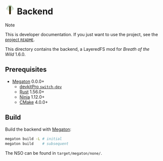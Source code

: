 # <img src="icon.svg" width="32" height="32" alt="All Trees Tracker backend icon"></img> Backend

> [!NOTE]
> This is developer documentation. If you just want to use the project, see the
> [project `README`](/README.md).

This directory contains the backend, a LayeredFS mod for *Breath of the Wild*
1.6.0.

## Prerequisites

- [Megaton](https://megaton.pistonite.dev/install.html) 0.0.0+
  - [devkitPro `switch-dev`](https://devkitpro.org/wiki/Getting_Started)
  - [Rust](https://www.rust-lang.org/tools/install) 1.56.0+
  - [Ninja](https://ninja-build.org/) 1.12.0+
  - [CMake](https://cmake.org/download/) 4.0.0+

## Build

Build the backend with
[Megaton](https://megaton.pistonite.dev/create_project.html#build):

```sh
megaton build -L # initial
megaton build    # subsequent
```

The NSO can be found in `target/megaton/none/`.
